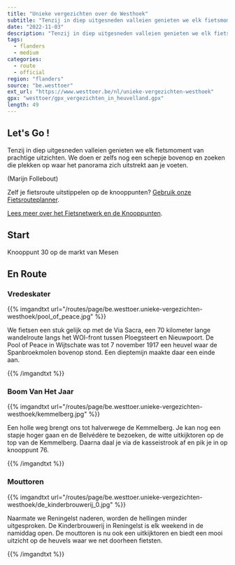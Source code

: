 ```yaml
---
title: "Unieke vergezichten over de Westhoek"
subtitle: "Tenzij in diep uitgesneden valleien genieten we elk fietsmoment van prachtige uitzichten"
date: "2022-11-03"
description: "Tenzij in diep uitgesneden valleien genieten we elk fietsmoment van prachtige uitzichten" 
tags:
  - flanders
  - medium
categories: 
  - route
  - official
region: "flanders"
source: "be.westtoer"
ext_url: "https://www.westtoer.be/nl/unieke-vergezichten-westhoek"
gpx: "westtoer/gpx_vergezichten_in_heuvelland.gpx"
length: 49
---
```


## Let's Go !

Tenzij in diep uitgesneden valleien genieten we elk fietsmoment van prachtige uitzichten. We doen er zelfs nog een schepje bovenop en zoeken die plekken op waar het panorama zich uitstrekt aan je voeten.

(Marijn Follebout)

Zelf je fietsroute uitstippelen op de knooppunten? [Gebruik onze Fietsrouteplanner](http://www.westtoer.be/nl/fietsrouteplanner).

[Lees meer over het Fietsnetwerk en de Knooppunten](http://www.westtoer.be/nl/inspiratie/fietsnetwerk).

## Start 

Knooppunt 30 op de markt van Mesen 

## En Route

### Vredeskater

{{% imgandtxt url="/routes/page/be.westtoer.unieke-vergezichten-westhoek/pool_of_peace.jpg" %}}

We fietsen een stuk gelijk op met de Via Sacra, een 70 kilometer lange wandelroute langs het WOI-front tussen Ploegsteert en Nieuwpoort. De Pool of Peace in Wijtschate was tot 7 november 1917 een heuvel waar de Spanbroekmolen bovenop stond. Een dieptemijn maakte daar een einde aan.

{{% /imgandtxt %}}

### Boom Van Het Jaar

{{% imgandtxt url="/routes/page/be.westtoer.unieke-vergezichten-westhoek/kemmelberg.jpg" %}}

Een holle weg brengt ons tot halverwege de Kemmelberg. Je kan nog een stapje hoger gaan en de Belvédère te bezoeken, de witte uitkijktoren op de top van de Kemmelberg. Daarna daal je via de kasseistrook af en pik je in op knooppunt 76.

{{% /imgandtxt %}}

### Mouttoren

{{% imgandtxt url="/routes/page/be.westtoer.unieke-vergezichten-westhoek/de_kinderbrouwerij_0.jpg" %}}

Naarmate we Reningelst naderen, worden de hellingen minder uitgesproken. De Kinderbrouwerij in Reningelst is elk weekend in de namiddag open. De mouttoren is nu ook een uitkijktoren en biedt een mooi uitzicht op de heuvels waar we net doorheen fietsten.

{{% /imgandtxt %}}
